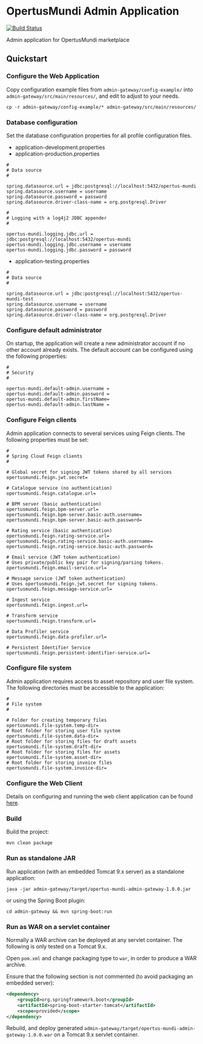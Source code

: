 # OpertusMundi Admin Application

[![Build Status](https://ci.dev-1.opertusmundi.eu:9443/api/badges/OpertusMundi/admin-gateway-service/status.svg?ref=refs/heads/master)](https://ci.dev-1.opertusmundi.eu:9443/OpertusMundi/admin-gateway-service)

Admin application for OpertusMundi marketplace

## Quickstart

### Configure the Web Application

Copy configuration example files from `admin-gateway/config-example/` into `admin-gateway/src/main/resources/`, and edit to adjust to your needs.

`cp -r admin-gateway/config-example/* admin-gateway/src/main/resources/`

### Database configuration

Set the database configuration properties for all profile configuration files.

* application-development.properties
* application-production.properties

```properties
#
# Data source
#

spring.datasource.url = jdbc:postgresql://localhost:5432/opertus-mundi
spring.datasource.username = username
spring.datasource.password = password
spring.datasource.driver-class-name = org.postgresql.Driver

#
# Logging with a log4j2 JDBC appender
#

opertus-mundi.logging.jdbc.url = jdbc:postgresql://localhost:5432/opertus-mundi
opertus-mundi.logging.jdbc.username = username
opertus-mundi.logging.jdbc.password = password
```

* application-testing.properties

```properties
#
# Data source
#

spring.datasource.url = jdbc:postgresql://localhost:5432/opertus-mundi-test
spring.datasource.username = username
spring.datasource.password = password
spring.datasource.driver-class-name = org.postgresql.Driver
```

### Configure default administrator

On startup, the application will create a new administrator account if no other account already exists.
The default account can be configured using the following properties:

```properties
#
# Security
#

opertus-mundi.default-admin.username =
opertus-mundi.default-admin.password =
opertus-mundi.default-admin.firstName=
opertus-mundi.default-admin.lastName =
```

### Configure Feign clients

Admin application connects to several services using Feign clients. The following properties must be set:

```properties
#
# Spring Cloud Feign clients
#

# Global secret for signing JWT tokens shared by all services
opertusmundi.feign.jwt.secret=

# Catalogue service (no authentication)
opertusmundi.feign.catalogue.url=

# BPM server (basic authentication)
opertusmundi.feign.bpm-server.url=
opertusmundi.feign.bpm-server.basic-auth.username=
opertusmundi.feign.bpm-server.basic-auth.password=

# Rating service (basic authentication)
opertusmundi.feign.rating-service.url=
opertusmundi.feign.rating-service.basic-auth.username=
opertusmundi.feign.rating-service.basic-auth.password=

# Email service (JWT token authentication)
# Uses private/public key pair for signing/parsing tokens.
opertusmundi.feign.email-service.url=

# Message service (JWT token authentication)
# Uses opertusmundi.feign.jwt.secret for signing tokens.
opertusmundi.feign.message-service.url=

# Ingest service
opertusmundi.feign.ingest.url=

# Transform service
opertusmundi.feign.transform.url=

# Data Profiler service
opertusmundi.feign.data-profiler.url=

# Persistent Identifier Service
opertusmundi.feign.persistent-identifier-service.url=
```

### Configure file system

Admin application requires access to asset repository and user file system. The following directories must be accessible to the application:

```properties
#
# File system
#

# Folder for creating temporary files
opertusmundi.file-system.temp-dir=
# Root folder for storing user file system
opertusmundi.file-system.data-dir=
# Root folder for storing files for draft assets
opertusmundi.file-system.draft-dir=
# Root folder for storing files for assets
opertusmundi.file-system.asset-dir=
# Root folder for storing invoice files
opertusmundi.file-system.invoice-dir=
```

### Configure the Web Client

Details on configuring and running the web client application can be found [here](https://github.com/OpertusMundi/frontend-admin/blob/master/README.md).

### Build

Build the project:

    mvn clean package

### Run as standalone JAR

Run application (with an embedded Tomcat 9.x server) as a standalone application:

    java -jar admin-gateway/target/opertus-mundi-admin-gateway-1.0.0.jar

or using the Spring Boot plugin:

    cd admin-gateway && mvn spring-boot:run

### Run as WAR on a servlet container

Normally a WAR archive can be deployed at any servlet container. The following is only tested on a Tomcat 9.x.

Open `pom.xml` and change packaging type to `war`, in order to produce a WAR archive.

Ensure that the following section is not commented (to avoid packaging an embedded server):

```xml
<dependency>
    <groupId>org.springframework.boot</groupId>
    <artifactId>spring-boot-starter-tomcat</artifactId>
    <scope>provided</scope>
</dependency>
```

Rebuild, and deploy generated `admin-gateway/target/opertus-mundi-admin-gateway-1.0.0.war` on a Tomcat 9.x servlet container.
